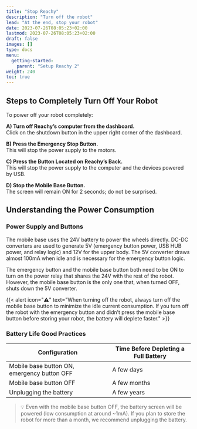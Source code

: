 ```yaml
---
title: "Stop Reachy"
description: "Turn off the robot"
lead: "At the end, stop your robot"
date: 2023-07-26T08:05:23+02:00
lastmod: 2023-07-26T08:05:23+02:00
draft: false
images: []
type: docs
menu:
  getting-started:
    parent: "Setup Reachy 2"
weight: 240
toc: true
---
```


## Steps to Completely Turn Off Your Robot

To power off your robot completely:

**A) Turn off Reachy’s computer from the dashboard.**  
Click on the shutdown button in the upper right corner of the dashboard.

**B) Press the Emergency Stop Button.**  
This will stop the power supply to the motors.

**C) Press the Button Located on Reachy’s Back.**  
This will stop the power supply to the computer and the devices powered by USB.

**D) Stop the Mobile Base Button.**  
The screen will remain ON for 2 seconds; do not be surprised.

## Understanding the Power Consumption

### Power Supply and Buttons

The mobile base uses the 24V battery to power the wheels directly. DC-DC converters are used to generate 5V (emergency button power, USB HUB power, and relay logic) and 12V for the upper body. The 5V converter draws almost 100mA when idle and is necessary for the emergency button logic.

The emergency button and the mobile base button both need to be ON to turn on the power relay that shares the 24V with the rest of the robot. However, the mobile base button is the only one that, when turned OFF, shuts down the 5V converter.

{{< alert icon="⚠️" text="When turning off the robot, always turn off the mobile base button to minimize the idle current consumption. If you turn off the robot with the emergency button and didn’t press the mobile base button before storing your robot, the battery will deplete faster." >}}

### Battery Life Good Practices

| Configuration | Time Before Depleting a Full Battery |
| --- | --- |
| Mobile base button ON, emergency button OFF | A few days |
| Mobile base button OFF | A few months |
| Unplugging the battery | A few years |

> 💡 Even with the mobile base button OFF, the battery screen will be powered (low consumption at around ~1mA). If you plan to store the robot for more than a month, we recommend unplugging the battery.
